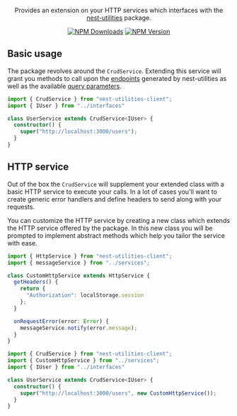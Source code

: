<p align="center">
Provides an extension on your HTTP services which interfaces with the <a href="https://github.com/MartinDrost/nest-utilities">nest-utilities</a> package.
</p>
<p align="center">
  <a href="https://www.npmjs.com/package/nest-utilities-client"><img src="https://img.shields.io/npm/dt/nest-utilities-client.svg" alt="NPM Downloads" /></a>
  <a href="https://www.npmjs.com/package/nest-utilities-client"><img src="https://img.shields.io/npm/v/nest-utilities-client.svg" alt="NPM Version" /></a>
</p>

## Basic usage
The package revolves around the `CrudService`. Extending this service will grant you methods to call upon the [endpoints](https://github.com/MartinDrost/nest-utilities/wiki/Controller-abstract) generated by nest-utilities as well as the available [query parameters](https://github.com/MartinDrost/nest-utilities/wiki/Query-parameters).

```Typescript
import { CrudService } from "nest-utilities-client";
import { IUser } from "../interfaces"

class UserService extends CrudService<IUser> {
  constructor() {
    super("http://localhost:3000/users");
  }
}

```

## HTTP service
Out of the box the `CrudService` will supplement your extended class with a basic HTTP service to execute your calls. In a lot of cases you'll want to create generic error handlers and define headers to send along with your requests. 

You can customize the HTTP service by creating a new class which extends the HTTP service offered by the package. In this new class you will be prompted to implement abstract methods which help you tailor the service with ease.

```Typescript
import { HttpService } from "nest-utilities-client";
import { messageService } from "../services";

class CustomHttpService extends HttpService {
  getHeaders() {
    return {
      "Authorization": localStorage.session
    };
  }

  onRequestError(error: Error) {
    messageService.notify(error.message);
  }
}

```

```Typescript
import { CrudService } from "nest-utilities-client";
import { CustomHttpService } from "../services";
import { IUser } from "../interfaces"

class UserService extends CrudService<IUser> {
  constructor() {
    super("http://localhost:3000/users", new CustomHttpService());
  }
}
```
